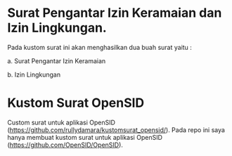 # Surat Pengantar Izin Keramaian dan Izin Lingkungan.
Pada kustom surat ini akan menghasilkan dua buah surat yaitu :

a. Surat Pengantar Izin Keramaian

b. Izin Lingkungan

# Kustom Surat OpenSID
Custom surat untuk aplikasi OpenSID (https://github.com/rullydamara/kustomsurat_opensid/). Pada repo ini saya hanya membuat kustom surat untuk aplikasi OpenSID (https://github.com/OpenSID/OpenSID).
